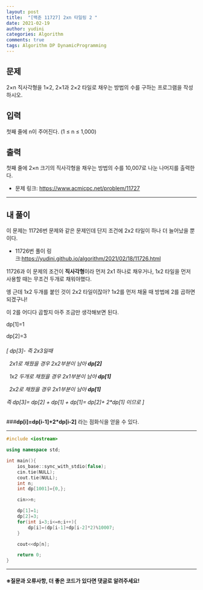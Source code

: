 ```yaml
---
layout: post
title:  "[백준 11727] 2xn 타일링 2 "
date: 2021-02-19
author: yudini
categories: Algorithm
comments: true
tags: Algorithm DP DynamicProgramming
---
```


## 문제

2×n 직사각형을 1×2, 2×1과 2×2 타일로 채우는 방법의 수를 구하는 프로그램을 작성하시오.

## 입력

첫째 줄에 n이 주어진다. (1 ≤ n ≤ 1,000)

## 출력

첫째 줄에 2×n 크기의 직사각형을 채우는 방법의 수를 10,007로 나눈 나머지를 출력한다.

* 문제 링크: <https://www.acmicpc.net/problem/11727>


<hr>

## 내 풀이

이 문제는 11726번 문제와 같은 문제인데 단지 조건에 2x2 타일이 하나 더 늘어났을 뿐 이다.

* 11726번 풀이 링크:<https://yudini.github.io/algorithm/2021/02/18/11726.html>

11726과 이 문제의 조건이 **직사각형**이라 먼저 2x1 하나로 채우거나, 1x2 타일을 먼저 사용할 때는 무조건 두개로 채워야했다.

엥 근데 1x2 두개를 붙인 것이 2x2 타일이잖아? 1x2를 먼저 채울 때 방법에 2를 곱하면 되겠구나! 

이 2를 어디다 곱할지 아주 조금만 생각해보면 된다. 

dp[1]=1

dp[2]=3

<h6>

[ dp[3]- 즉 2x3일때

&nbsp;&nbsp;2x1로 채웠을 경우 2x2부분이 남아 **dp[2]**

&nbsp;&nbsp;1x2 두개로 채웠을 경우 2x1부분이 남아 **dp[1]**

&nbsp;&nbsp;2x2로 채웠을 경우 2x1부분이 남아 **dp[1]**

즉 dp[3]= dp[2] + dp[1] + dp[1]= dp[2]+ 2*dp[1] 이므로 ]
</h6>

###**dp[i]=dp[i-1]+2*dp[i-2]**
 라는 점화식을 얻을 수 있다. 

<hr>

~~~C++
#include <iostream>                                                    

using namespace std;

int main(){
    ios_base::sync_with_stdio(false);
    cin.tie(NULL);
    cout.tie(NULL);
    int n;
    int dp[1001]={0,};

    cin>>n;

    dp[1]=1;
    dp[2]=3;
    for(int i=3;i<=n;i++){
        dp[i]=(dp[i-1]+dp[i-2]*2)%10007;   
    }

    cout<<dp[n];        

    return 0;
}


~~~

<hr>


<h4>&#8251;질문과 오류사항, 더 좋은 코드가 있다면 댓글로 알려주세요!</h4>